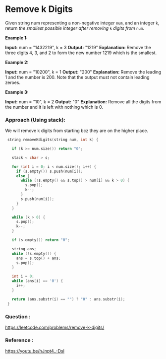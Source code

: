 # Remove k Digits

Given string num representing a non-negative integer `num`, and an integer `k`, return _the smallest possible integer after removing_ `k` _digits from_ `num`.

**Example 1:**

**Input:** num = "1432219", k = 3
**Output:** "1219"
**Explanation:** Remove the three digits 4, 3, and 2 to form the new number 1219 which is the smallest.

**Example 2:**

**Input:** num = "10200", k = 1
**Output:** "200"
**Explanation:** Remove the leading 1 and the number is 200. Note that the output must not contain leading zeroes.

**Example 3:**

**Input:** num = "10", k = 2
**Output:** "0"
**Explanation:** Remove all the digits from the number and it is left with nothing which is 0.


### Approach (Using stack):

We will  remove k digits from starting bcz they are on the higher place.


```cpp
 string removeKdigits(string num, int k) {

   if (k >= num.size()) return "0";

   stack < char > s;

   for (int i = 0; i < num.size(); i++) {
     if (s.empty()) s.push(num[i]);
     else {
       while (!s.empty() && s.top() > num[i] && k > 0) {
         s.pop();
         k--;
       }
       s.push(num[i]);
     }
   }

   while (k > 0) {
     s.pop();
     k--;
   }

   if (s.empty()) return "0";

   string ans;
   while (!s.empty()) {
     ans = s.top() + ans;
     s.pop();
   }

   int i = 0;
   while (ans[i] == '0') {
     i++;
   }

   return (ans.substr(i) == "") ? "0" : ans.substr(i);
 }
```



### Question :
https://leetcode.com/problems/remove-k-digits/

### Reference :
https://youtu.be/hJnpt4_-DsI
